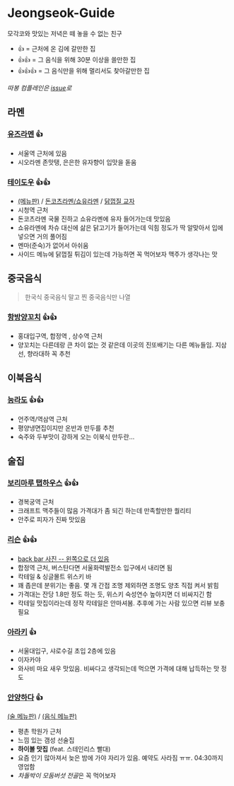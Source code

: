 # Jeongseok-Guide
모각코와 맛있는 저녁은 떼 놓을 수 없는 친구

* 👍 = 근처에 온 김에 갈만한 집
* 👍👍 = 그 음식을 위해 30분 이상을 쓸만한 집
* 👍👍👍 = 그 음식만을 위해 멀리서도 찾아갈만한 집

*따봉 컴플레인은 [issue](https://github.com/suhak-ui-jeongseok/Jeongseok-Guide/issues)로*

## 라멘
### [유즈라멘](https://store.naver.com/restaurants/detail?entry=plt&id=1539185460) 👍
* 서울역 근처에 있음
* 시오라멘 존맛탱, 은은한 유자향이 입맛을 돋움
### [테이도우](https://store.naver.com/restaurants/detail?id=698517160) 👍👍
* [(메뉴판)](https://user-images.githubusercontent.com/8157830/83323119-ae85ff00-a297-11ea-9725-4c22c2c2ba4a.jpg) / [돈코츠라멘/쇼유라멘](https://user-images.githubusercontent.com/8157830/83323596-e9d5fd00-a29a-11ea-8688-990ce344626a.jpg) / [닭껍질 교자](https://user-images.githubusercontent.com/8157830/83323597-ef334780-a29a-11ea-80fb-e80541cf6480.jpg)
* 시청역 근처
* 돈코츠라멘 국물 진하고 쇼유라멘에 유자 들어가는데 맛있음
* 쇼유라멘에 차슈 대신에 삶은 닭고기가 들어가는데 익힘 정도가 딱 알맞아서 입에 넣으면 거의 풀어짐
* 멘마(준숙)가 없어서 아쉬움
* 사이드 메뉴에 닭껍질 튀김이 있는데 가능하면 꼭 먹어보자 맥주가 생각나는 맛

## 중국음식
> 한국식 중국음식 말고 찐 중국음식만 나열
### [항방양꼬치](https://store.naver.com/restaurants/detail?id=36998341) 👍👍
* 홍대입구역, 합정역 , 상수역 근처
* 양꼬치는 다른데랑 큰 차이 없는 것 같은데 이곳의 진또배기는 다른 메뉴들임. 지삼선, 향라대하 꼭 추천

## 이북음식
### [능라도](https://neungrado.modoo.at/) 👍👍
* 언주역/역삼역 근처
* 평양냉면집이지만 온반과 만두를 추천
* 숙주와 두부맛이 강하게 오는 이북식 만두란...

## 술집
### [보리마루 탭하우스](https://store.naver.com/restaurants/detail?id=38667685) 👍👍
* 경복궁역 근처
* 크래프트 맥주들이 많음 가격대가 좀 되긴 하는데 만족할만한 퀄리티
* 안주로 피자가 진짜 맛있음
### [리슨](https://store.naver.com/restaurants/detail?id=36561147) 👍👍
* [back bar 사진 -- 왼쪽으로 더 있음](https://user-images.githubusercontent.com/8157830/83323592-e478b280-a29a-11ea-82aa-caa96bfafae7.jpg)
* 합정역 근처, 버스탄다면 서울화력발전소 입구에서 내리면 됨
* 칵테일 & 싱글몰트 위스키 바
* 꽤 좁은데 분위기는 좋음. 몇 개 간접 조명 제외하면 조명도 양초 직접 켜서 밝힘
* 가격대는 잔당 1.8만 정도 하는 듯, 위스키 숙성연수 높아지면 더 비싸지긴 함
* 칵테일 맛집이라는데 정작 칵테일은 안마셔봄. 추후에 가는 사람 있으면 리뷰 보충 필요
### [아라키](https://store.naver.com/restaurants/detail?id=398940249) 👍
* 서울대입구, 샤로수길 초입 2층에 있음
* 이자카야
* 와사비 마요 새우 맛있음. 비싸다고 생각되는데 먹으면 가격에 대해 납득하는 맛 정도
### [안양하다](https://store.naver.com/restaurants/detail?id=1034270763) 👍
[(술 메뉴판)](https://user-images.githubusercontent.com/15344796/83323943-dfb4fe00-a29c-11ea-8c39-64a027b5cb60.jpg) / [(음식 메뉴판)](https://user-images.githubusercontent.com/15344796/83324084-adf06700-a29d-11ea-9239-521d278430e4.png)
* 평촌 학원가 근처
* 느낌 있는 갬성 선술집
* **하이볼 맛집** (feat. 스테인리스 빨대)
* 요즘 인기 많아져서 늦은 밤에 가야 자리가 있음. 예약도 사라짐 ㅠㅠ. 04:30까지 영업함
* *차돌박이 모둠버섯 전골*은 꼭 먹어보자